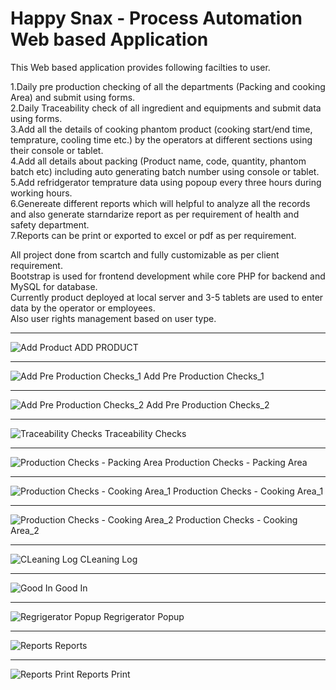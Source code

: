 # Happy Snax - Process Automation Web based Application

This Web based application provides following facilties to user.

1.Daily pre production checking of all the departments (Packing and cooking Area) and submit using forms.<br>
2.Daily Traceability check of all ingredient and equipments and submit data using forms.<br> 
3.Add all the details of cooking phantom product (cooking start/end time, temprature, cooling time etc.) by the operators at different sections using their console or tablet.<br>
4.Add all details about packing (Product name, code, quantity, phantom batch etc) including auto generating batch number using console or tablet.<br>
5.Add refridgerator temprature data using popoup every three hours during working hours.<br>
6.Genereate different reports which will helpful to analyze all the records and also generate starndarize report as per requirement of health and safety department.<br>
7.Reports can be print or exported to excel or pdf as per requirement.<br>

All project done from scartch and fully customizable as per client requirement.<br> 
Bootstrap is used for frontend development while core PHP for backend and MySQL for database.<br>
Currently product deployed at local server and 3-5 tablets are used to enter data by the operator or employees.<br>
Also user rights management based on user type.<br>



***
![Add Product](https://github.com/abdullahhansca/abd/blob/601588d4f8335d33aee5a5e44b7ef77b5419c6b5/photos/add_items.jpg)
ADD PRODUCT
***
![Add Pre Production Checks_1](https://github.com/abdullahhansca/abd/blob/601588d4f8335d33aee5a5e44b7ef77b5419c6b5/photos/pre_production_1.jpg)
Add Pre Production Checks_1
***
![Add Pre Production Checks_2](https://github.com/abdullahhansca/abd/blob/601588d4f8335d33aee5a5e44b7ef77b5419c6b5/photos/pre_production_2.jpg)
Add Pre Production Checks_2
***
![Traceability Checks](https://github.com/abdullahhansca/abd/blob/9632b4594914e7f563cc35c054ba2eeb9d07c993/photos/traceability.jpg)
Traceability Checks
***
![Production Checks - Packing Area](https://github.com/abdullahhansca/abd/blob/601588d4f8335d33aee5a5e44b7ef77b5419c6b5/photos/production_checks_packing.jpg)
Production Checks - Packing Area
***
![Production Checks - Cooking Area_1](https://github.com/abdullahhansca/abd/blob/601588d4f8335d33aee5a5e44b7ef77b5419c6b5/photos/production_checks_cooking_1.jpg)
Production Checks - Cooking Area_1
***
![Production Checks - Cooking Area_2](https://github.com/abdullahhansca/abd/blob/601588d4f8335d33aee5a5e44b7ef77b5419c6b5/photos/production_checks_cooking_2.jpg)
Production Checks - Cooking Area_2
***
![CLeaning Log](https://github.com/abdullahhansca/abd/blob/b675096d1fc3f64db11d887867fc1e04b4e029ad/photos/cleaning_log.jpg)
CLeaning Log
***
![Good In](https://github.com/abdullahhansca/abd/blob/d77087d9d6f6f30369aaa9eb36369296d32b1624/photos/goods_in.jpg)
Good In
***
![Regrigerator Popup](https://github.com/abdullahhansca/abd/blob/601588d4f8335d33aee5a5e44b7ef77b5419c6b5/photos/ref_temp.jpg)
Regrigerator Popup
***
![Reports](https://github.com/abdullahhansca/abd/blob/9632b4594914e7f563cc35c054ba2eeb9d07c993/photos/report_pre_production.jpg)
Reports
***
![Reports Print](https://github.com/abdullahhansca/abd/blob/9632b4594914e7f563cc35c054ba2eeb9d07c993/photos/report_pre_production_print.jpg)
Reports Print







